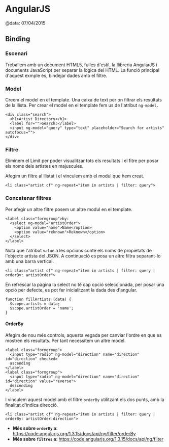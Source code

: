 
# AngularJS

@data: 07/04/2015

## Binding

### Escenari

Treballem amb un document HTML5, fulles d'estil, la llibreria AngularJS i
documents JavaScript per separar la lògica del HTML. La funció principal
d'aquest exmple és, bindejar dades amb el filtre.

### Model

Creem el model en el template. Una caixa de text per on filtrar els resultats de
la llista. Per crear el model en el template fem us de l'atribut `ng-model.`

```
<div class="search">
  <h1>Artist Directory</h1>
  <label for="">Search:</label>
  <input ng-model="query" type="text" placeholder="Search for artists" autofocus="">
</div>
```

### Filtre

Eliminem el Limit per poder visualitzar tots els resultats i el fitre per posar
els noms dels artistes en majuscules.

Afegim un filtre al llistat i el vinculem amb el modul que hem creat.

```
<li class="artist cf" ng-repeat="item in artists | filter: query">
```

### Concatenar filtres

Per afegir un altre filtre posem un altre modul en el template.

```
<label class="formgroup">by:
  <select ng-model="artistOrder">
    <option value="name">Name</option>
    <option value="reknown">Reknown</option>
  </select>
</label>
```

Nota que l'atribut `value` a les opcions conté els noms de propietats de
l'objecte artista del JSON. A continuació es posa un altre filtra separant-lo
amb una barra vertical.

```
<li class="artist cf" ng-repeat="item in artists | filter: query | orderBy: artistOrder">
```

En refrescar la pàgina la select no té cap opció seleccionada, per posar una
opció per defecte, es pot fer inicialitzant la dada des d'angular.

```
function fillArtists (data) {
  $scope.artists = data;
  $scope.artistOrder = 'name';
}
```

#### OrderBy

Afegim de nou més controls, aquesta vegada per canviar l'ordre en que es mostren
els resultats. Per tant necessitem un altre model.

```
<label class="formgroup">
  <input type="radio" ng-model="direction" name="direction" id="direction" checked>
  ascending
</label>
<label class="formgroup">
  <input type="radio" ng-model="direction" name="direction" id="direction" value="reverse">
  descending
</label>
```

I vinculem aquest model amb el filtre `orderBy` utilitzant els dos punts, amb la
finalitat d'indica direcció.

```
<li class="artist cf" ng-repeat="item in artists | filter: query | orderBy: artistOrder:direction">
```

- **Més sobre `orderBy` a**: https://code.angularjs.org/1.3.15/docs/api/ng/filter/orderBy
- **Més sobre `filtres` a**: https://code.angularjs.org/1.3.15/docs/api/ng/filter
